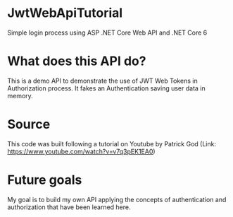 # JwtWebApiTutorial
Simple login process using ASP .NET Core Web API and .NET Core 6

# What does this API do?
This is a demo API to demonstrate the use of JWT Web Tokens in Authorization process.
It fakes an Authentication saving user data in memory.

# Source
This code was built following a tutorial on Youtube by Patrick God (Link: https://www.youtube.com/watch?v=v7q3pEK1EA0)

# Future goals
My goal is to build my own API applying the concepts of authentication and authorization that have been learned here.
